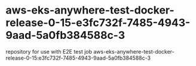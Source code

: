 # aws-eks-anywhere-test-docker-release-0-15-e3fc732f-7485-4943-9aad-5a0fb384588c-3
repository for use with E2E test job aws-eks-anywhere-test-docker-release-0-15:e3fc732f-7485-4943-9aad-5a0fb384588c-3
